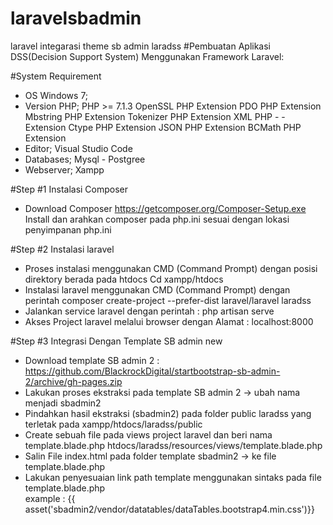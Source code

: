 # laravelsbadmin
laravel integarasi theme sb admin
laradss
#Pembuatan Aplikasi DSS(Decision Support System) Menggunakan Framework Laravel:

#System Requirement
- OS Windows 7;
- Version PHP; PHP >= 7.1.3 OpenSSL PHP Extension PDO PHP Extension Mbstring PHP Extension Tokenizer PHP Extension XML PHP - - Extension Ctype PHP Extension JSON PHP Extension BCMath PHP Extension
- Editor; Visual Studio Code
- Databases; Mysql - Postgree
- Webserver; Xampp

#Step #1 Instalasi Composer

- Download Composer https://getcomposer.org/Composer-Setup.exe Install dan arahkan composer pada php.ini sesuai dengan lokasi penyimpanan php.ini

#Step #2 Instalasi laravel

- Proses instalasi menggunakan CMD (Command Prompt) dengan posisi direktory berada pada htdocs Cd xampp/htdocs
- Instalasi laravel menggunakan CMD (Command Prompt) dengan perintah composer create-project --prefer-dist laravel/laravel laradss
- Jalankan service laravel dengan perintah : php artisan serve
- Akses Project laravel melalui browser dengan Alamat : localhost:8000

#Step #3 Integrasi Dengan Template SB admin new

- Download template SB admin 2 : https://github.com/BlackrockDigital/startbootstrap-sb-admin-2/archive/gh-pages.zip
- Lakukan proses ekstraksi pada template SB admin 2 -> ubah nama menjadi sbadmin2
- Pindahkan hasil ekstraksi (sbadmin2) pada folder public laradss yang terletak pada xampp/htdocs/laradss/public
- Create sebuah file pada views project laravel dan beri nama template.blade.php htdocs/laradss/resources/views/template.blade.php
- Salin File index.html pada folder template sbadmin2 -> ke file template.blade.php
- Lakukan penyesuaian link path template menggunakan sintaks pada file template.blade.php 
<br>example : {{ asset('sbadmin2/vendor/datatables/dataTables.bootstrap4.min.css')}}
